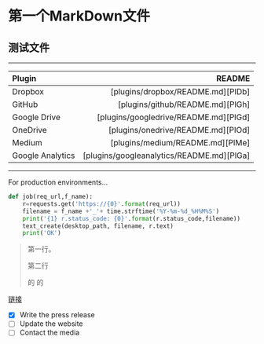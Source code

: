 # 第一个MarkDown文件

## 测试文件

---

| Plugin           |                                    README |
| :--------------- | ----------------------------------------: |
| Dropbox          |         [plugins/dropbox/README.md][PlDb] |
| GitHub           |          [plugins/github/README.md][PlGh] |
| Google Drive     |     [plugins/googledrive/README.md][PlGd] |
| OneDrive         |        [plugins/onedrive/README.md][PlOd] |
| Medium           |          [plugins/medium/README.md][PlMe] |
| Google Analytics | [plugins/googleanalytics/README.md][PlGa] |

---
For production environments...

```python
def job(req_url,f_name):
    r=requests.get('https://{0}'.format(req_url))
    filename = f_name +'_'+ time.strftime('%Y-%m-%d_%H%M%S')
    print('{1} r.status_code: {0}'.format(r.status_code,filename))
    text_create(desktop_path, filename, r.text)
    print('OK')
```

> 第一行。
> 
> 第二行
> 
> 的
> 的
>




[链接](https://www.example.com)

- [x] Write the press release
- [ ] Update the website
- [ ] Contact the media